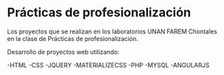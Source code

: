 # Prácticas de profesionalización
Los proyectos que se realizan en los laboratorios UNAN FAREM Chontales en la clase de Prácticas de profesionalización.

Desarrollo de proyectos web utilizando:

-HTML
-CSS
-JQUERY
-MATERIALIZECSS
-PHP
-MYSQL
-ANGULARJS

